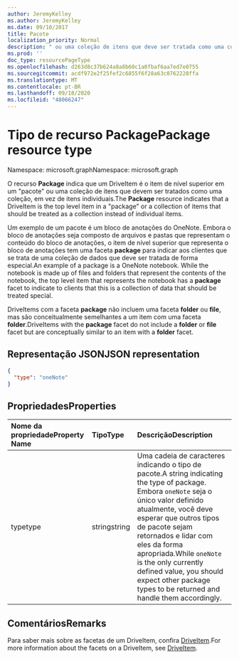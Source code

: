 ```yaml
---
author: JeremyKelley
ms.author: JeremyKelley
ms.date: 09/10/2017
title: Pacote
localization_priority: Normal
description: " ou uma coleção de itens que deve ser tratada como uma coleção em vez de itens individuais."
ms.prod: ''
doc_type: resourcePageType
ms.openlocfilehash: d263d8c37b624a8a8b60c1a0fbaf6aa7ed7e0755
ms.sourcegitcommit: acdf972e2f25fef2c6855f6f28a63c0762228ffa
ms.translationtype: MT
ms.contentlocale: pt-BR
ms.lasthandoff: 09/18/2020
ms.locfileid: "48066247"
---
```

# <a name="package-resource-type"></a><span data-ttu-id="0ef0f-103">Tipo de recurso Package</span><span class="sxs-lookup"><span data-stu-id="0ef0f-103">Package resource type</span></span>

<span data-ttu-id="0ef0f-104">Namespace: microsoft.graph</span><span class="sxs-lookup"><span data-stu-id="0ef0f-104">Namespace: microsoft.graph</span></span>

<span data-ttu-id="0ef0f-105">O recurso **Package** indica que um DriveItem é o item de nível superior em um "pacote" ou uma coleção de itens que devem ser tratados como uma coleção, em vez de itens individuais.</span><span class="sxs-lookup"><span data-stu-id="0ef0f-105">The **Package** resource indicates that a DriveItem is the top level item in a "package" or a collection of items that should be treated as a collection instead of individual items.</span></span>

<span data-ttu-id="0ef0f-p101">Um exemplo de um pacote é um bloco de anotações do OneNote. Embora o bloco de anotações seja composto de arquivos e pastas que representam o conteúdo do bloco de anotações, o item de nível superior que representa o bloco de anotações tem uma faceta **package** para indicar aos clientes que se trata de uma coleção de dados que deve ser tratada de forma especial.</span><span class="sxs-lookup"><span data-stu-id="0ef0f-p101">An example of a package is a OneNote notebook. While the notebook is made up of files and folders that represent the contents of the notebook, the top level item that represents the notebook has a **package** facet to indicate to clients that this is a collection of data that should be treated special.</span></span>

<span data-ttu-id="0ef0f-108">DriveItems com a faceta **package** não incluem uma faceta **folder** ou **file**, mas são conceitualmente semelhantes a um item com uma faceta **folder**.</span><span class="sxs-lookup"><span data-stu-id="0ef0f-108">DriveItems with the **package** facet do not include a **folder** or **file** facet but are conceptually similar to an item with a **folder** facet.</span></span>

## <a name="json-representation"></a><span data-ttu-id="0ef0f-109">Representação JSON</span><span class="sxs-lookup"><span data-stu-id="0ef0f-109">JSON representation</span></span>

<!-- { "blockType": "resource", "@odata.type": "microsoft.graph.package" } -->
```json
{
  "type": "oneNote"
}
```

## <a name="properties"></a><span data-ttu-id="0ef0f-110">Propriedades</span><span class="sxs-lookup"><span data-stu-id="0ef0f-110">Properties</span></span>

| <span data-ttu-id="0ef0f-111">Nome da propriedade</span><span class="sxs-lookup"><span data-stu-id="0ef0f-111">Property Name</span></span> | <span data-ttu-id="0ef0f-112">Tipo</span><span class="sxs-lookup"><span data-stu-id="0ef0f-112">Type</span></span>   | <span data-ttu-id="0ef0f-113">Descrição</span><span class="sxs-lookup"><span data-stu-id="0ef0f-113">Description</span></span>                                                                                                                                                                      |
|:--------------|:-------|:---------------------------------------------------------------------------------------------------------------------------------------------------------------------------------|
| <span data-ttu-id="0ef0f-114">type</span><span class="sxs-lookup"><span data-stu-id="0ef0f-114">type</span></span>          | <span data-ttu-id="0ef0f-115">string</span><span class="sxs-lookup"><span data-stu-id="0ef0f-115">string</span></span> | <span data-ttu-id="0ef0f-116">Uma cadeia de caracteres indicando o tipo de pacote.</span><span class="sxs-lookup"><span data-stu-id="0ef0f-116">A string indicating the type of package.</span></span> <span data-ttu-id="0ef0f-117">Embora `oneNote` seja o único valor definido atualmente, você deve esperar que outros tipos de pacote sejam retornados e lidar com eles da forma apropriada.</span><span class="sxs-lookup"><span data-stu-id="0ef0f-117">While `oneNote` is the only currently defined value, you should expect other package types to be returned and handle them accordingly.</span></span> |

## <a name="remarks"></a><span data-ttu-id="0ef0f-118">Comentários</span><span class="sxs-lookup"><span data-stu-id="0ef0f-118">Remarks</span></span> 

<span data-ttu-id="0ef0f-119">Para saber mais sobre as facetas de um DriveItem, confira [DriveItem](driveitem.md).</span><span class="sxs-lookup"><span data-stu-id="0ef0f-119">For more information about the facets on a DriveItem, see [DriveItem](driveitem.md).</span></span>


<!-- {
  "type": "#page.annotation",
  "description": "The Package facet indicates that an item is the root of a special collection of items that should be treated as a single unit.",
  "keywords": "package, facet, onenote",
  "section": "documentation",
  "tocPath": "Facets/Package"
} -->

